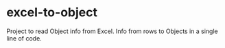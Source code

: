 # excel-to-object
Project to read Object info from Excel. Info from rows to Objects in a single line of code.
